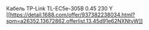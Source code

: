 Кабель TP-Link TL-EC5e-305B 0.45 230 Y
[[https://detail.1688.com/offer/937382238034.html?spm=a26352.13672862.offerlist.13.45d91e62NXNtyW]]